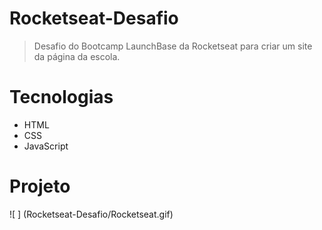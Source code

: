 # Rocketseat-Desafio

> Desafio do Bootcamp LaunchBase da Rocketseat para criar um site da página da escola.

# Tecnologias 

- HTML
- CSS
- JavaScript

# Projeto

![ ] (Rocketseat-Desafio/Rocketseat.gif)

